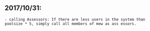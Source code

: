 ## 2017/10/31:
	- calling Assessors: If there are less users in the system than
	poolsize * 5, simply call all members of mew as ass essors.
